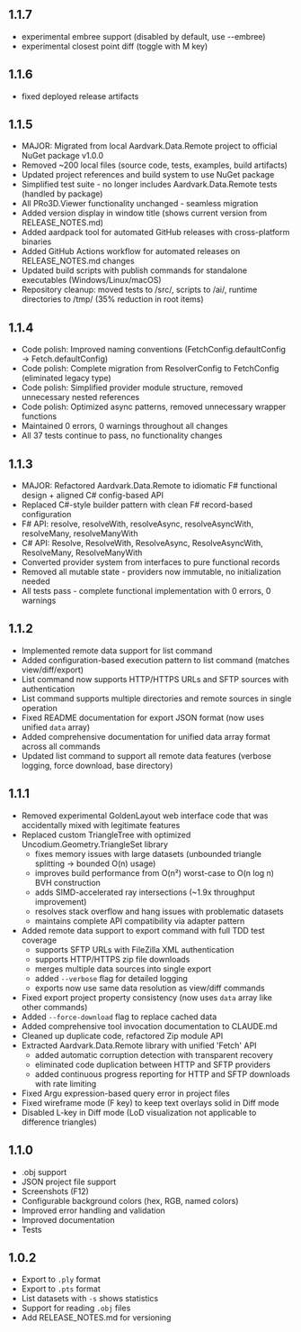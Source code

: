 ## 1.1.7
- experimental embree support (disabled by default, use --embree)
- experimental closest point diff (toggle with M key)

## 1.1.6
- fixed deployed release artifacts

## 1.1.5
- MAJOR: Migrated from local Aardvark.Data.Remote project to official NuGet package v1.0.0
- Removed ~200 local files (source code, tests, examples, build artifacts)
- Updated project references and build system to use NuGet package
- Simplified test suite - no longer includes Aardvark.Data.Remote tests (handled by package)
- All PRo3D.Viewer functionality unchanged - seamless migration
- Added version display in window title (shows current version from RELEASE_NOTES.md)
- Added aardpack tool for automated GitHub releases with cross-platform binaries
- Added GitHub Actions workflow for automated releases on RELEASE_NOTES.md changes
- Updated build scripts with publish commands for standalone executables (Windows/Linux/macOS)
- Repository cleanup: moved tests to /src/, scripts to /ai/, runtime directories to /tmp/ (35% reduction in root items)

## 1.1.4
- Code polish: Improved naming conventions (FetchConfig.defaultConfig → Fetch.defaultConfig)
- Code polish: Complete migration from ResolverConfig to FetchConfig (eliminated legacy type)
- Code polish: Simplified provider module structure, removed unnecessary nested references
- Code polish: Optimized async patterns, removed unnecessary wrapper functions
- Maintained 0 errors, 0 warnings throughout all changes
- All 37 tests continue to pass, no functionality changes

## 1.1.3
- MAJOR: Refactored Aardvark.Data.Remote to idiomatic F# functional design + aligned C# config-based API
- Replaced C#-style builder pattern with clean F# record-based configuration
- F# API: resolve, resolveWith, resolveAsync, resolveAsyncWith, resolveMany, resolveManyWith 
- C# API: Resolve, ResolveWith, ResolveAsync, ResolveAsyncWith, ResolveMany, ResolveManyWith
- Converted provider system from interfaces to pure functional records
- Removed all mutable state - providers now immutable, no initialization needed
- All tests pass - complete functional implementation with 0 errors, 0 warnings

## 1.1.2
- Implemented remote data support for list command 
- Added configuration-based execution pattern to list command (matches view/diff/export)
- List command now supports HTTP/HTTPS URLs and SFTP sources with authentication
- List command supports multiple directories and remote sources in single operation
- Fixed README documentation for export JSON format (now uses unified `data` array)
- Added comprehensive documentation for unified data array format across all commands
- Updated list command to support all remote data features (verbose logging, force download, base directory)

## 1.1.1
- Removed experimental GoldenLayout web interface code that was accidentally mixed with legitimate features
- Replaced custom TriangleTree with optimized Uncodium.Geometry.TriangleSet library
    - fixes memory issues with large datasets (unbounded triangle splitting → bounded O(n) usage)
    - improves build performance from O(n²) worst-case to O(n log n) BVH construction  
    - adds SIMD-accelerated ray intersections (~1.9x throughput improvement)
    - resolves stack overflow and hang issues with problematic datasets
    - maintains complete API compatibility via adapter pattern
- Added remote data support to export command with full TDD test coverage
    - supports SFTP URLs with FileZilla XML authentication
    - supports HTTP/HTTPS zip file downloads  
    - merges multiple data sources into single export
    - added `--verbose` flag for detailed logging
    - exports now use same data resolution as view/diff commands
- Fixed export project property consistency (now uses `data` array like other commands)
- Added `--force-download` flag to replace cached data
- Added comprehensive tool invocation documentation to CLAUDE.md
- Cleaned up duplicate code, refactored Zip module API
- Extracted Aardvark.Data.Remote library with unified 'Fetch' API
    - added automatic corruption detection with transparent recovery
    - eliminated code duplication between HTTP and SFTP providers
    - added continuous progress reporting for HTTP and SFTP downloads with rate limiting
- Fixed Argu expression-based query error in project files
- Fixed wireframe mode (F key) to keep text overlays solid in Diff mode
- Disabled L-key in Diff mode (LoD visualization not applicable to difference triangles)

## 1.1.0
- .obj support
- JSON project file support
- Screenshots (F12)
- Configurable background colors (hex, RGB, named colors)
- Improved error handling and validation
- Improved documentation
- Tests

## 1.0.2
- Export to `.ply` format
- Export to `.pts` format  
- List datasets with `-s` shows statistics
- Support for reading `.obj` files
- Add RELEASE_NOTES.md for versioning